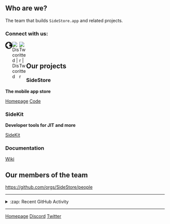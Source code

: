 <!-- 
Docs: How to use GitHub README and actions to auto-generate embedded content.
https://github.com/anuraghazra/github-readme-stats
https://www.youtube.com/watch?v=n6d4KHSKqGk
https://github.com/rahuldkjain/github-profile-readme-generator
 -->

## Who are we?

The team that builds `SideStore.app` and related projects.

### Connect with us:

<!--
[![Website](https://img.shields.io/website?label=sidestore.io&style=for-the-badge&url=https://sidestore.io)](https://sidestore.io)
[![Twitter Follow](https://img.shields.io/twitter/follow/sidestore_io?color=1DA1F2&logo=twitter&style=for-the-badge)](https://twitter.com/intent/follow?original_referer=https%3A%2F%2Fgithub.com%2Fsidestore&screen_name=sidestore)
[![GitHub Followers](https://img.shields.io/github/followers/sidestore?style=for-the-badge)]()
[![GitHub Sponsors](https://img.shields.io/github/sponsors/sidestore?style=for-the-badge
)]() 
-->

[<img align="left" alt="sidestore.io" width="22px" src="https://raw.githubusercontent.com/iconic/open-iconic/master/svg/globe.svg" />][website]
[<img align="left" alt="Discord | Discord" width="22px" src="https://cdn.jsdelivr.net/npm/simple-icons@v3/icons/discord.svg" />][discord]
[<img align="left" alt="Twitter | Twitter" width="22px" src="https://cdn.jsdelivr.net/npm/simple-icons@v3/icons/twitter.svg" />][twitter]

<br />
<br />

## Our projects

### SideStore

__The mobile app store__

[Homepage][website]
[Code][git.sidestore]

### SideKit

__Developer tools for JIT and more__

[SideKit][git.sidekit]

### Documentation

[Wiki][wiki]

## Our members of the team

https://github.com/orgs/SideStore/people

---

<details>
  <summary>:zap: Recent GitHub Activity</summary>

<!--START_SECTION:activity-->
1. 🗣 Commented on [#900](https://github.com/SideStore/SideStore/issues/900) in [SideStore/SideStore](https://github.com/SideStore/SideStore)
2. 💪 Opened PR [#900](https://github.com/SideStore/SideStore/pull/900) in [SideStore/SideStore](https://github.com/SideStore/SideStore)
3. 🗣 Commented on [#892](https://github.com/SideStore/SideStore/issues/892) in [SideStore/SideStore](https://github.com/SideStore/SideStore)
4. 🗣 Commented on [#892](https://github.com/SideStore/SideStore/issues/892) in [SideStore/SideStore](https://github.com/SideStore/SideStore)
5. 🗣 Commented on [#886](https://github.com/SideStore/SideStore/issues/886) in [SideStore/SideStore](https://github.com/SideStore/SideStore)
6. 🗣 Commented on [#886](https://github.com/SideStore/SideStore/issues/886) in [SideStore/SideStore](https://github.com/SideStore/SideStore)
7. 🗣 Commented on [#891](https://github.com/SideStore/SideStore/issues/891) in [SideStore/SideStore](https://github.com/SideStore/SideStore)
8. 🗣 Commented on [#490](https://github.com/SideStore/SideStore/issues/490) in [SideStore/SideStore](https://github.com/SideStore/SideStore)
9. ❗️ Opened issue [#899](https://github.com/SideStore/SideStore/issues/899) in [SideStore/SideStore](https://github.com/SideStore/SideStore)
10. 🗣 Commented on [#892](https://github.com/SideStore/SideStore/issues/892) in [SideStore/SideStore](https://github.com/SideStore/SideStore)
11. 💪 Opened PR [#898](https://github.com/SideStore/SideStore/pull/898) in [SideStore/SideStore](https://github.com/SideStore/SideStore)
12. 🗣 Commented on [#892](https://github.com/SideStore/SideStore/issues/892) in [SideStore/SideStore](https://github.com/SideStore/SideStore)
13. 🗣 Commented on [#892](https://github.com/SideStore/SideStore/issues/892) in [SideStore/SideStore](https://github.com/SideStore/SideStore)
14. 🗣 Commented on [#887](https://github.com/SideStore/SideStore/issues/887) in [SideStore/SideStore](https://github.com/SideStore/SideStore)
15. 🎉 Merged PR [#897](https://github.com/SideStore/SideStore/pull/897) in [SideStore/SideStore](https://github.com/SideStore/SideStore)
16. 🗣 Commented on [#897](https://github.com/SideStore/SideStore/issues/897) in [SideStore/SideStore](https://github.com/SideStore/SideStore)
17. 🗣 Commented on [#897](https://github.com/SideStore/SideStore/issues/897) in [SideStore/SideStore](https://github.com/SideStore/SideStore)
18. 🗣 Commented on [#897](https://github.com/SideStore/SideStore/issues/897) in [SideStore/SideStore](https://github.com/SideStore/SideStore)
19. 💪 Opened PR [#897](https://github.com/SideStore/SideStore/pull/897) in [SideStore/SideStore](https://github.com/SideStore/SideStore)
20. 🗣 Commented on [#893](https://github.com/SideStore/SideStore/issues/893) in [SideStore/SideStore](https://github.com/SideStore/SideStore)
<!--END_SECTION:activity-->

</details>

---

[Homepage][patreon] [Discord][discord] [Twitter][twitter]

<!--
- [Patreon][patreon]
- [OpenCollective][opencollective]
- [YouTube][youtube]
-->

[website]: https://sidestore.io
[wiki]: https://wiki.sidestore.io
[twitter]: https://twitter.com/sidestore_io
[discord]: https://discord.gg/sidestore-949183273383395328
[youtube]: https://youtube.com/TODO
[patreon]: https://www.patreon.com/SideStore
[opencollective]: https://opencollective.com/TODO
[git.sidestore]: https://github.com/SideStore/SideStore/
[git.sidekit]: https://github.com/SideStore/SideKit


